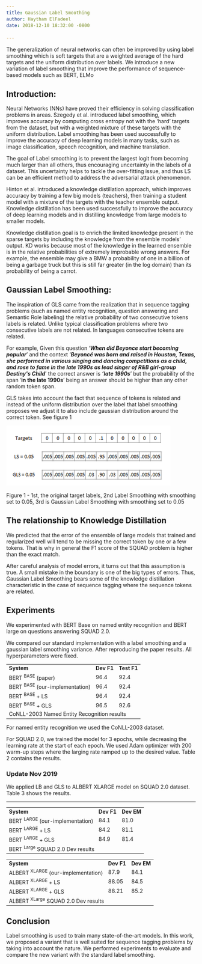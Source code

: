 ```yaml
---
title: Gaussian Label Smoothing
author: Haytham ElFadeel
date: 2018-12-10 18:32:00 -0800

---
```


The generalization of neural networks can often be improved by using label smoothing which is soft targets that are a weighted average of the hard targets and the uniform distribution over labels. We introduce a new variation of label smoothing that improve the performance of sequence-based models such as BERT, ELMo


## Introduction:

Neural Networks (NNs) have proved their efficiency in solving classification problems in areas. Szegedy et al. introduced label smoothing, which improves accuracy by computing cross entropy not with the ‘hard’ targets from the dataset, but with a weighted mixture of these targets with the uniform distribution. Label smoothing has been used successfully to improve the accuracy of deep learning models in many tasks, such as image classification, speech recognition, and machine translation.

The goal of Label smoothing is to prevent the largest logit from becoming much larger than all others, thus encouraging uncertainty in the labels of a dataset. This uncertainty helps to tackle the over-fitting issue, and thus LS can be an efficient method to address the adversarial attack phenomenon.

 Hinton et al. introduced a knowledge distillation approach, which improves accuracy by training a few big models (teachers), then training a student model with a mixture of the targets with the teacher ensemble output. Knowledge distillation has been used successfully to improve the accuracy of deep learning models and in distilling knowledge from large models to smaller models.

Knowledge distillation goal is to enrich the limited knowledge present in the sparse targets by including the knowledge from the ensemble models’ output. KD works because most of the knowledge in the learned ensemble is in the relative probabilities of extremely improbable wrong answers. For example, the ensemble may give a BMW a probability of one in a billion of being a garbage truck but this is still far greater (in the log domain) than its probability of being a carrot.




## Gaussian Label Smoothing:

The inspiration of GLS came from the realization that in sequence tagging problems (such as named entity recognition, question answering and Semantic Role labeling) the relative probability of two consecutive tokens labels is related. Unlike typical classification problems where two consecutive labels are not related. In languages consecutive tokens are related.

For example, Given this question ‘**_When did Beyonce start becoming popular_**’ and the context ‘**_Beyoncé was born and raised in Houston, Texas, she performed in various singing and dancing competitions as a child, and rose to fame in the late 1990s as lead singer of R&B girl-group Destiny's Child_**’ the correct answer is **_’late 1990s_**’ but the probability of the span ‘**in the late 1990s**’ being an answer should be higher than any other random token span.

GLS takes into account the fact that sequence of tokens is related and instead of the uniform distribution over the label that label smoothing proposes we adjust it to also include gaussian distribution around the correct token. See figure 1






![Desktop View](/assets/img/blog/gls_1.png "image_tooltip")


Figure 1 - 1st, the original target labels, 2nd Label Smoothing with smoothing set to 0.05, 3rd is Gaussian Label Smoothing with smoothing set to 0.05


## The relationship to Knowledge Distillation

We predicted that the error of the ensemble of large models that trained and regularized well will tend to be missing the correct token by one or a few tokens. That is why in general the F1 score of the SQUAD problem is higher than the exact match.

After careful analysis of model errors, it turns out that this assumption is true. A small mistake in the boundary is one of the big types of errors. Thus, Gaussian Label Smoothing bears some of the knowledge distillation characteristic in the case of sequence tagging where the sequence tokens are related.




## Experiments

We experimented with BERT Base on named entity recognition and BERT large on questions answering SQUAD 2.0.

We compared our standard implementation with a label smoothing and a gaussian label smoothing variance. After reproducing the paper results. All hyperparameters were fixed.


<table>
  <tr>
   <td>
    <strong>System</strong>
   </td>
   <td>
    <strong>Dev F1</strong>
   </td>
   <td>
    <strong>Test F1</strong>
   </td>
  </tr>
  <tr>
   <td>
    BERT <sup>BASE</sup> (paper)
   </td>
   <td>
    96.4
   </td>
   <td>
    92.4
   </td>
  </tr>
  <tr>
   <td>
    BERT <sup>BASE</sup> (our-implementation)
   </td>
   <td>
    96.4
   </td>
   <td>
    92.4
   </td>
  </tr>
  <tr>
   <td>
    BERT <sup>BASE</sup> + LS
   </td>
   <td>
    96.4
   </td>
   <td>
    92.4
   </td>
  </tr>
  <tr>
   <td>
    BERT <sup>BASE</sup> + GLS
   </td>
   <td>
    96.5
   </td>
   <td>
    92.6
   </td>
  </tr>
  <tr>
   <td colspan="3" >
    CoNLL-2003 Named Entity Recognition results
   </td>
  </tr>
</table>


For named entity recognition we used the CoNLL-2003 dataset.











For SQUAD 2.0, we trained the model for 3 epochs, while decreasing the learning rate at the start of each epoch. We used Adam optimizer with 200 warm-up steps where the larging rate ramped up to the desired value. Table 2 contains the results.

### Update Nov 2019

We applied LB and GLS to ALBERT XLARGE model on SQUAD 2.0 dataset. Table 3 shows the results.

** **




<table>
  <tr>
   <td><strong>System</strong>
   </td>
   <td><strong>Dev F1</strong>
   </td>
   <td><strong>Dev EM</strong>
   </td>
  </tr>
  <tr>
   <td>BERT <sup>LARGE</sup> (our-implementation)
   </td>
   <td>84.1
   </td>
   <td>81.0
   </td>
  </tr>
  <tr>
   <td>BERT <sup>LARGE</sup> + LS
   </td>
   <td>84.2
   </td>
   <td>81.1
   </td>
  </tr>
  <tr>
   <td>BERT <sup>LARGE</sup> + GLS
   </td>
   <td>84.9
   </td>
   <td>81.4
   </td>
  </tr>
  <tr>
   <td colspan="3" >BERT <sup>Large</sup>  SQUAD 2.0 Dev results
   </td>
  </tr>
</table>





<table>
  <tr>
   <td><strong>System</strong>
   </td>
   <td><strong>Dev F1</strong>
   </td>
   <td><strong>Dev EM</strong>
   </td>
  </tr>
  <tr>
   <td>ALBERT <sup>XLARGE</sup> (our-implementation)
   </td>
   <td>87.9
   </td>
   <td>84.1
   </td>
  </tr>
  <tr>
   <td>ALBERT <sup>XLARGE</sup> + LS
   </td>
   <td>88.05
   </td>
   <td>84.5
   </td>
  </tr>
  <tr>
   <td>ALBERT <sup>XLARGE</sup> + GLS
   </td>
   <td>88.21
   </td>
   <td>85.2
   </td>
  </tr>
  <tr>
   <td colspan="3" >ALBERT <sup>XLarge</sup> SQUAD 2.0 Dev results
   </td>
  </tr>
</table>





## Conclusion

Label smoothing is used to train many state-of-the-art models. In this work, we proposed a variant that is well suited for sequence tagging problems by taking into account the nature. We performed experiments to evaluate and compare the new variant with the standard label smoothing.




